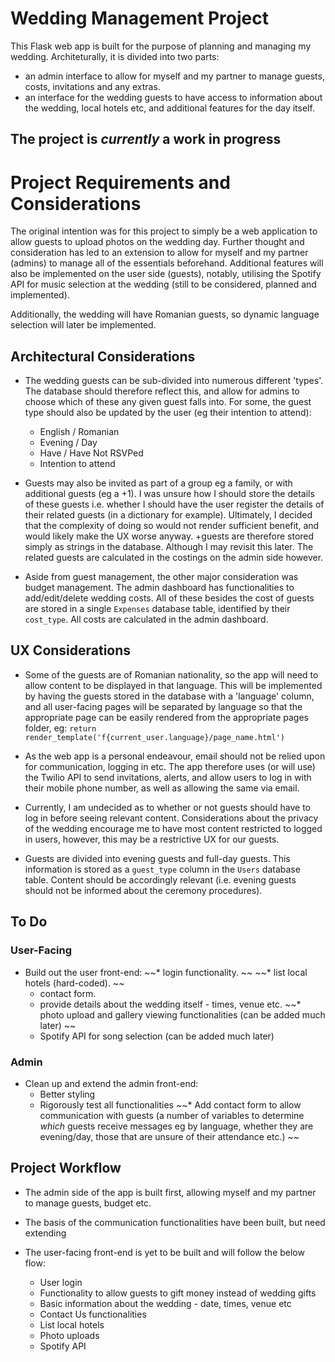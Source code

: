 # Wedding Management Project

This Flask web app is built for the purpose of planning and managing my wedding.
Architeturally, it is divided into two parts:
* an admin interface to allow for myself and my partner to manage guests, costs, invitations and any extras.
* an interface for the wedding guests to have access to information about the wedding, local hotels etc, and additional features for the day itself.


## The project is *currently* a work in progress


# Project Requirements and Considerations

The original intention was for this project to simply be a web application to allow guests to upload photos on the wedding day. Further thought and consideration has led to an extension to allow for myself and my partner (admins) to manage all of the essentials beforehand. Additional features will also be implemented on the user side (guests), notably, utilising the Spotify API for music selection at the wedding (still to be considered, planned and implemented).

Additionally, the wedding will have Romanian guests, so dynamic language selection will later be implemented.


## Architectural Considerations

* The wedding guests can be sub-divided into numerous different 'types'. The database should therefore reflect this, and allow for admins to choose which of these any given guest falls into. For some, the guest type should also be updated by the user (eg their intention to attend):
    * English / Romanian
    * Evening / Day
    * Have / Have Not RSVPed
    * Intention to attend

* Guests may also be invited as part of a group eg a family, or with additional guests (eg a +1). I was unsure how I should store the details of these guests i.e. whether I should have the user register the details of their related guests (in a dictionary for example). Ultimately, I decided that the complexity of doing so would not render sufficient benefit, and would likely make the UX worse anyway. +guests are therefore stored simply as strings in the database. Although I may revisit this later. The related guests are calculated in the costings on the admin side however.

* Aside from guest management, the other major consideration was budget management. The admin dashboard has functionalities to add/edit/delete wedding costs. All of these besides the cost of guests are stored in a single `Expenses` database table, identified by their `cost_type`. All costs are calculated in the admin dashboard.


## UX Considerations

* Some of the guests are of Romanian nationality, so the app will need to allow content to be displayed in that language. This will be implemented by having the guests stored in the database with a 'language' column, and all user-facing pages will be separated by language so that the appropriate page can be easily rendered from the appropriate pages folder, eg: `return render_template('f{current_user.language}/page_name.html')`

* As the web app is a personal endeavour, email should not be relied upon for communication, logging in etc. The app therefore uses (or will use) the Twilio API to send invitations, alerts, and allow users to log in with their mobile phone number, as well as allowing the same via email.

* Currently, I am undecided as to whether or not guests should have to log in before seeing relevant content. Considerations about the privacy of the wedding encourage me to have most content restricted to logged in users, however, this may be a restrictive UX for our guests.

* Guests are divided into evening guests and full-day guests. This information is stored as a `guest_type` column in the `Users` database table. Content should be accordingly relevant (i.e. evening guests should not be informed about the ceremony procedures).


## To Do

### User-Facing

* Build out the user front-end:
    ~~* login functionality. ~~
    ~~* list local hotels (hard-coded). ~~
    * contact form.
    * provide details about the wedding itself - times, venue etc.
    ~~* photo upload and gallery viewing functionalities (can be added much later) ~~
    * Spotify API for song selection (can be added much later)

### Admin

* Clean up and extend the admin front-end:
    * Better styling
    * Rigorously test all functionalities
    ~~* Add contact form to allow communication with guests (a number of variables to determine *which* guests receive messages eg by language, whether they are evening/day, those that are unsure of their attendance etc.) ~~


## Project Workflow

* The admin side of the app is built first, allowing myself and my partner to manage guests, budget etc.

* The basis of the communication functionalities have been built, but need extending

* The user-facing front-end is yet to be built and will follow the below flow:
    * User login
    * Functionality to allow guests to gift money instead of wedding gifts
    * Basic information about the wedding - date, times, venue etc
    * Contact Us functionalities
    * List local hotels
    * Photo uploads
    * Spotify API


